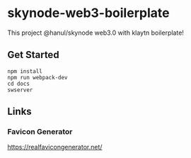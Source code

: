 # skynode-web3-boilerplate

This project @hanul/skynode web3.0 with klaytn boilerplate!

## Get Started

```
npm install
npm run webpack-dev
cd docs
swserver
```

## Links

### Favicon Generator

https://realfavicongenerator.net/
